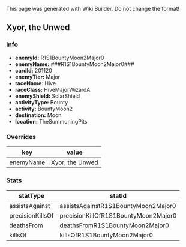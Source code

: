 <span class="wiki-builder">This page was generated with Wiki Builder. Do not change the format!</span>

## Xyor, the Unwed
### Info
* **enemyId:** R1S1BountyMoon2Major0
* **enemyName:** ###R1S1BountyMoon2Major0###
* **cardId:** 201120
* **enemyTier:** Major
* **raceName:** Hive
* **raceClass:** HiveMajorWizardA
* **enemyShield:** SolarShield
* **activityType:** Bounty
* **activity:** BountyMoon2
* **destination:** Moon
* **location:** TheSummoningPits

### Overrides
key | value
--- | -----
enemyName | Xyor, the Unwed

### Stats
statType | statId
-------- | ------
assistsAgainst | assistsAgainstR1S1BountyMoon2Major0
precisionKillsOf | precisionKillOfR1S1BountyMoon2Major0
deathsFrom | deathsFromR1S1BountyMoon2Major0
killsOf | killsOfR1S1BountyMoon2Major0

